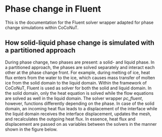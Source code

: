 # Phase change in Fluent

This is the documentation for the Fluent solver wrapper adapted for phase change simulations within CoCoNuT.


## How solid-liquid phase change is simulated with a partitioned approach

During phase change, two phases are present: a solid- and liquid phase.
In a partitioned approach, the phases are solved separately and interact each other at the phase change front.
For example, during melting of ice, heat flux enters from the water to the ice, which causes mass transfer of molten ice from the solid domain to the liquid domain.
Within the framework of CoCoNuT, Fluent is used as solver for both the solid and liquid domain.
In the solid domain, only the heat equation is solved while the flow equations are solved as well in the liquid domain.
The solver wrapper *pc_fluent*, however, functions differently depending on the phase.
In case of the solid domain, an incoming heat flux leads to a displacement of the interface while the liquid domain receives the interface displacement,
updates the mesh, and recalculates the outgoing heat flux.
In essence, heat flux and displacement are passed on as variables between the solvers in the manner shown in the figure below.